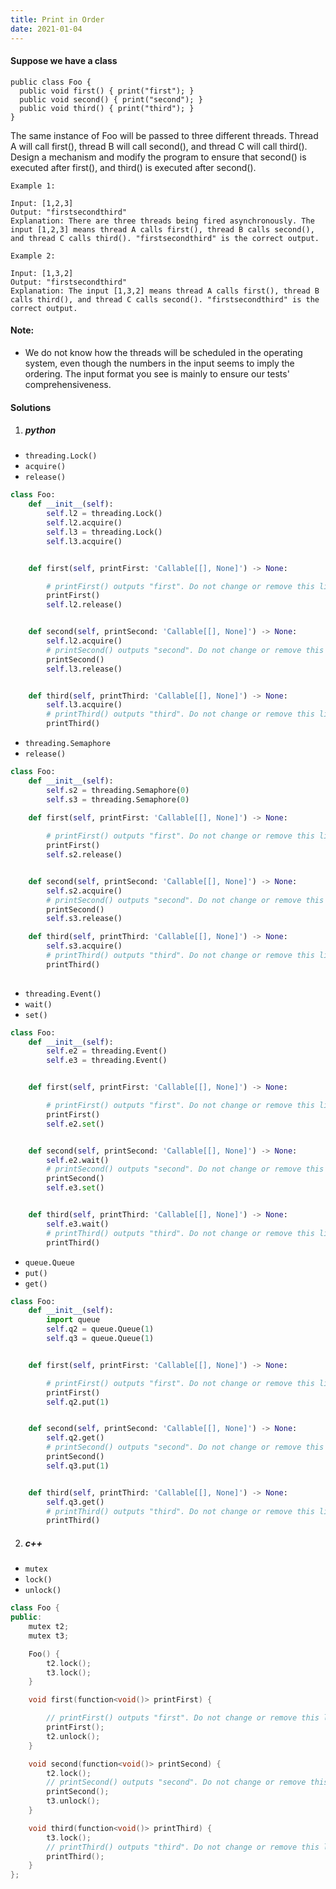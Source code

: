 ```yaml
---
title: Print in Order
date: 2021-01-04
---
```

#### Suppose we have a class

```
public class Foo {
  public void first() { print("first"); }
  public void second() { print("second"); }
  public void third() { print("third"); }
}
```

The same instance of Foo will be passed to three different threads. Thread A will call first(), thread B will call second(), and thread C will call third(). Design a mechanism and modify the program to ensure that second() is executed after first(), and third() is executed after second().

 

```
Example 1:

Input: [1,2,3]
Output: "firstsecondthird"
Explanation: There are three threads being fired asynchronously. The input [1,2,3] means thread A calls first(), thread B calls second(), and thread C calls third(). "firstsecondthird" is the correct output.

Example 2:

Input: [1,3,2]
Output: "firstsecondthird"
Explanation: The input [1,3,2] means thread A calls first(), thread B calls third(), and thread C calls second(). "firstsecondthird" is the correct output.
```

 

#### Note:

- We do not know how the threads will be scheduled in the operating system, even though the numbers in the input seems to imply the ordering. The input format you see is mainly to ensure our tests' comprehensiveness.

#### Solutions

1. ##### python

- `threading.Lock()`
- `acquire()`
- `release()`

```python
class Foo:
    def __init__(self):
        self.l2 = threading.Lock()
        self.l2.acquire()
        self.l3 = threading.Lock()
        self.l3.acquire()


    def first(self, printFirst: 'Callable[[], None]') -> None:

        # printFirst() outputs "first". Do not change or remove this line.
        printFirst()
        self.l2.release()


    def second(self, printSecond: 'Callable[[], None]') -> None:
        self.l2.acquire()
        # printSecond() outputs "second". Do not change or remove this line.
        printSecond()
        self.l3.release()


    def third(self, printThird: 'Callable[[], None]') -> None:
        self.l3.acquire()
        # printThird() outputs "third". Do not change or remove this line.
        printThird()

```

- `threading.Semaphore`
- `release()`

```python
class Foo:
    def __init__(self):
        self.s2 = threading.Semaphore(0)
        self.s3 = threading.Semaphore(0)

    def first(self, printFirst: 'Callable[[], None]') -> None:
        
        # printFirst() outputs "first". Do not change or remove this line.
        printFirst()
        self.s2.release()


    def second(self, printSecond: 'Callable[[], None]') -> None:
        self.s2.acquire()
        # printSecond() outputs "second". Do not change or remove this line.
        printSecond()
        self.s3.release()

    def third(self, printThird: 'Callable[[], None]') -> None:
        self.s3.acquire()
        # printThird() outputs "third". Do not change or remove this line.
        printThird()
        
```

- `threading.Event()`
- `wait()`
- `set()`

```python
class Foo:
    def __init__(self):
        self.e2 = threading.Event()
        self.e3 = threading.Event()


    def first(self, printFirst: 'Callable[[], None]') -> None:

        # printFirst() outputs "first". Do not change or remove this line.
        printFirst()
        self.e2.set()


    def second(self, printSecond: 'Callable[[], None]') -> None:
        self.e2.wait()
        # printSecond() outputs "second". Do not change or remove this line.
        printSecond()
        self.e3.set()


    def third(self, printThird: 'Callable[[], None]') -> None:
        self.e3.wait()
        # printThird() outputs "third". Do not change or remove this line.
        printThird()
```

- `queue.Queue`
- `put()`
- `get()`

```python
class Foo:
    def __init__(self):
        import queue
        self.q2 = queue.Queue(1)
        self.q3 = queue.Queue(1)


    def first(self, printFirst: 'Callable[[], None]') -> None:

        # printFirst() outputs "first". Do not change or remove this line.
        printFirst()
        self.q2.put(1)


    def second(self, printSecond: 'Callable[[], None]') -> None:
        self.q2.get()
        # printSecond() outputs "second". Do not change or remove this line.
        printSecond()
        self.q3.put(1)


    def third(self, printThird: 'Callable[[], None]') -> None:
        self.q3.get()
        # printThird() outputs "third". Do not change or remove this line.
        printThird()
```


2. ##### c++

- `mutex`
- `lock()`
- `unlock()`

```cpp
class Foo {
public:
    mutex t2;
    mutex t3;

    Foo() {
        t2.lock();
        t3.lock();
    }

    void first(function<void()> printFirst) {

        // printFirst() outputs "first". Do not change or remove this line.
        printFirst();
        t2.unlock();
    }

    void second(function<void()> printSecond) {
        t2.lock();
        // printSecond() outputs "second". Do not change or remove this line.
        printSecond();
        t3.unlock();
    }

    void third(function<void()> printThird) {
        t3.lock();
        // printThird() outputs "third". Do not change or remove this line.
        printThird();
    }
};
```